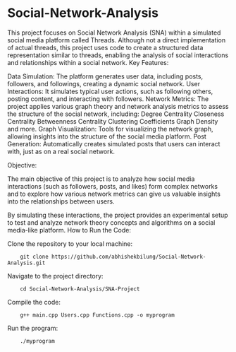 # Social-Network-Analysis
This project focuses on Social Network Analysis (SNA) within a simulated social media platform called Threads. Although not a direct implementation of actual threads, this project uses code to create a structured data representation similar to threads, enabling the analysis of social interactions and relationships within a social network.
Key Features:

Data Simulation: The platform generates user data, including posts, followers, and followings, creating a dynamic social network.
User Interactions: It simulates typical user actions, such as following others, posting content, and interacting with followers.
Network Metrics: The project applies various graph theory and network analysis metrics to assess the structure of the social network, including:
        Degree Centrality
        Closeness Centrality
        Betweenness Centrality
        Clustering Coefficients
        Graph Density and more.
Graph Visualization: Tools for visualizing the network graph, allowing insights into the structure of the social media platform.
 Post Generation: Automatically creates simulated posts that users can interact with, just as on a real social network.

Objective:

The main objective of this project is to analyze how social media interactions (such as followers, posts, and likes) form complex networks and to explore how various network metrics can give us valuable insights into the relationships between users.

By simulating these interactions, the project provides an experimental setup to test and analyze network theory concepts and algorithms on a social media-like platform.
How to Run the Code:

Clone the repository to your local machine:

        git clone https://github.com/abhishekbilung/Social-Network-Analysis.git

Navigate to the project directory:

        cd Social-Network-Analysis/SNA-Project

Compile the code:

        g++ main.cpp Users.cpp Functions.cpp -o myprogram

Run the program:

        ./myprogram
